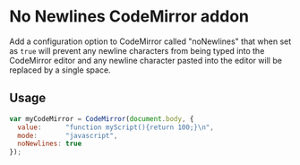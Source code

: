 # No Newlines CodeMirror addon

Add a configuration option to CodeMirror called "noNewlines" that when set as `true` will prevent any newline characters from being typed into the CodeMirror editor and any newline character pasted into the editor will be replaced by a single space.

## Usage

```javascript
var myCodeMirror = CodeMirror(document.body, {
  value:      "function myScript(){return 100;}\n",
  mode:       "javascript",
  noNewlines: true
});
```
